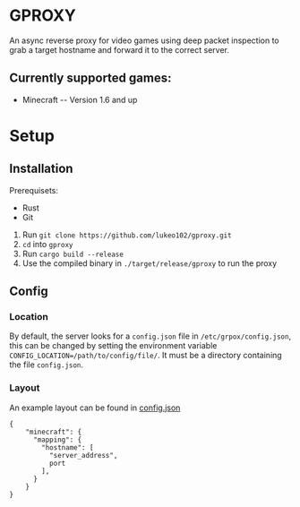 # GPROXY
An async reverse proxy for video games using deep packet inspection to grab a target hostname and forward it to the correct server.

## Currently supported games:
 - Minecraft -- Version 1.6 and up

# Setup 
## Installation
Prerequisets:
- Rust
- Git

1. Run `git clone https://github.com/lukeo102/gproxy.git`
2. `cd` into `gproxy`
3. Run `cargo build --release`
4. Use the compiled binary in `./target/release/gproxy` to run the proxy

## Config
### Location
By default, the server looks for a `config.json` file in `/etc/grpox/config.json`, this can be changed by setting the environment variable `CONFIG_LOCATION=/path/to/config/file/`. It must be a directory containing the file `config.json`.

### Layout
An example layout can be found in [config.json](./config.json)
```
{
    "minecraft": {
      "mapping": {
        "hostname": [
          "server_address",
          port
        ],
      }
    }
}
```
